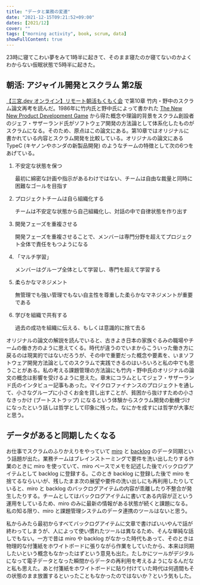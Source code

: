```yaml
---
title: "データと業務の変遷"
date: "2021-12-15T09:21:52+09:00"
dates: [2021/12]
cover: ""
tags: ["morning activity", book, scrum, data]
showFullContent: true
---
```


23時に寝てこわい夢をみて1時半に起きて、そのまま寝たのか寝てないのかよくわからない仮眠状態で5時半に起きた。

## 朝活: アジャイル開発とスクラム 第2版

[【三宮.dev オンライン】リモート朝活もくもく会](https://kobe-sannomiya-dev.connpass.com/event/233922/) で第10章 竹内・野中のスクラム論文再考を読んだ。1986年に竹内氏と野中氏によって書かれた [The New New Product Development Game](https://hbr.org/1986/01/the-new-new-product-development-game) から得た概念や理論的背景をスクラム創設者のジェフ・サザーランド氏がソフトウェア開発の方法論として体系化したものがスクラムになる。そのため、原点はこの論文にある。第10章ではオリジナルに書かれている内容とスクラム開発を比較している。オリジナルの論文にある TypeC (キヤノンやホンダの新製品開発) のようなチームの特徴として次の6つをあげている。

1. 不安定な状態を保つ

    最初に綿密な計画や指示があるわけではない、チームは自由な裁量と同時に困難なゴールを目指す

1. プロジェクトチームは自ら組織化する

    チームは不安定な状態から自己組織化し、対話の中で自律状態を作り出す

1. 開発フェーズを重複させる

    開発フェーズを重複させることで、メンバーは専門分野を超えてプロジェクト全体で責任をもつようになる

1. 「マルチ学習」

    メンバーはグループ全体として学習し、専門を超えて学習する

1. 柔らかなマネジメント

    無管理でも強い管理でもない自主性を尊重した柔らかなマネジメントが重要である

1. 学びを組織で共有する

    過去の成功を組織に伝える、もしくは意識的に捨て去る

オリジナルの論文の解説を読んでいると、古きよき日本の家族ぐるみの職場やチームの働き方のように思えてくる。時代が違うのでいまからこういった働き方に戻るのは現実的ではないだろうが、その中で重要だった概念や要素を、いまソフトウェア開発方法論としてのスクラムで実践できるのはいろいろと私の中でも思うことがある。私の考える課題管理の方法論にも竹内・野中氏のオリジナルの論文の概念は影響を受けるように思えた。章末にコラムとしてジェフ・サザーランド氏のインタビュー記事もあった。マイクロファイナンスのプロジェクトを通して、小さなグループに小さくお金を貸し出すことが、貧困から抜けすための小さなきっかけ (ブートストラップ) になるという体験からスクラム開発の動機づけになったという話しは哲学として印象に残った。なにかを成すには哲学が大事だと思う。

## データがあると同期したくなる

お仕事でスクラムのふりかえりをやっていて [miro](https://miro.com/) と [backlog](https://backlog.com/ja/) のデータ同期という話題が出た。業務チームはブレインストーミングで要件を洗い出したりする作業のときに miro を使っていて、miro ベースでメモを記述した後でバックログアイテムとして backlog に登録する。このとき backlog に登録した後で miro を捨てるならいいが、残したまま次の展望や要件の洗い出しにも再利用したりしていると、miro と backlog のバックログアイテムの内容が乖離したり不整合が発生したりする。チームとしてはバックログアイテムに書いてある内容が正という運用をしているため、miro のみに最新の情報がある状態が続くと課題になる。私の知る限り、miro と課題管理システムのデータ連携のツールはないと思う。

私からみたら最初からすべてバックログアイテムに文章で書けばいいやんで話が終わってしまうが、人によって使い慣れたツールは異なるため、そんな単純な話しでもない。一方で昔は miro や backlog がなかった時代もあって、そのときは物理的な付箋紙をホワイトボードに張りながら作業をしていたから、本来は同期したいという概念もなかったはずという意見も出た。たしかにツールがデジタルになって電子データとなった瞬間からデータの再利用を考えるようになるんだなと私も思えた。あと付箋紙をホワイトボードに貼り付けていた時代は何週間もその状態のまま放置するといったこともなかったのではないか？という気もした。

